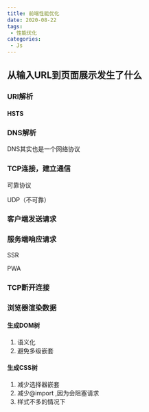 ```yaml
---
title: 前端性能优化
date: 2020-08-22
tags:
 - 性能优化
categories: 
 - Js
---
```

## 从输入URL到页面展示发生了什么

### URI解析

#### HSTS

### DNS解析

DNS其实也是一个网络协议

### TCP连接，建立通信

可靠协议

UDP（不可靠）

### 客户端发送请求

### 服务端响应请求

SSR

PWA

### TCP断开连接



### 浏览器渲染数据

#### 生成DOM树

1. 语义化
2. 避免多级嵌套

#### 生成CSS树

1. 减少选择器嵌套
2. 减少@import ,因为会阻塞请求
3. 样式不多的情况下<style>优于link,因为可以减少请求次数。但是如果样式很多，用<style>就会使html文件过大
4. <link> 置于 <script> 之前，css优先

#### 生成Render树

计算在窗口中具体的位置和大小，布局计算->**布局**（Layout）||**回流**（Reflow）

![](https://gitee.com/xuyiling/gopic/raw/master/img/20200823095145.png)

#### 绘制/栅格化

通过render tree 和回流获得的几何信息，获得绝对像素



主线程，自上而下解析

\<link> 是发送异步HTTP请求，每个请求都是单独的线程处理，可以同时发送6-7个请求

@import 是发送同步请求